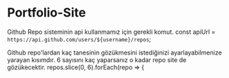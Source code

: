 # Portfolio-Site


 Github Repo sisteminin api kullanmamız için gerekli komut. 
 const apiUrl = `https://api.github.com/users/${username}/repos`;




Github repo'lardan kaç tanesinin gözükmesini istediğinizi ayarlayabilmenize yarayan kısımdır. 6 sayısını kaç yaparsanız o kadar repo site de gözükecektir.
 repos.slice(0, 6).forEach(repo => {  
